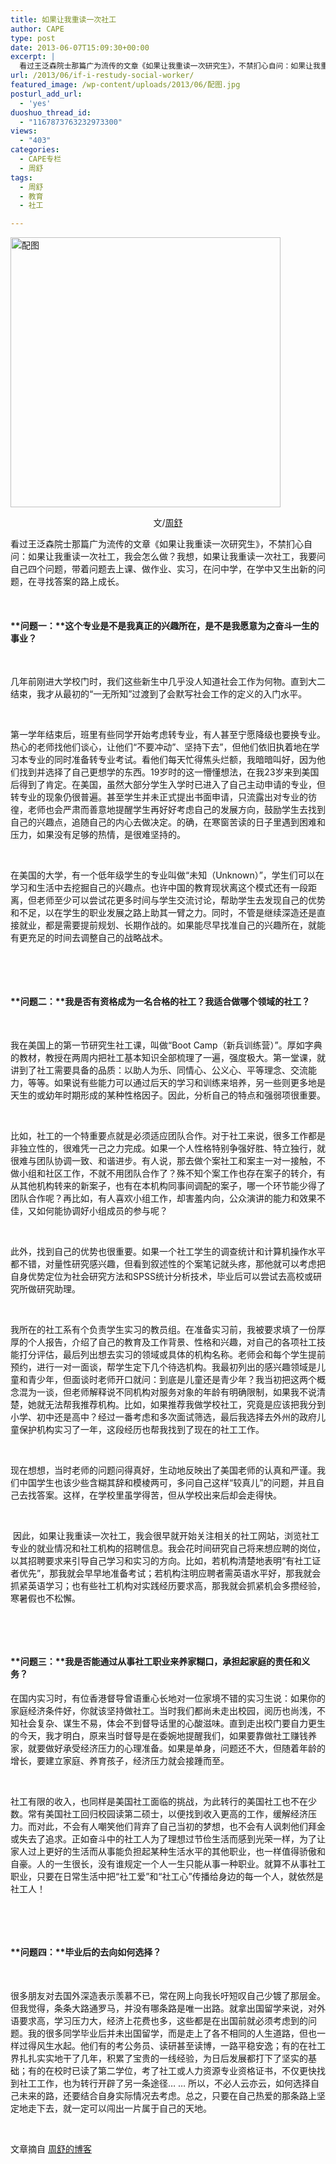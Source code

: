 ```yaml
---
title: 如果让我重读一次社工
author: CAPE
type: post
date: 2013-06-07T15:09:30+00:00
excerpt: |
  看过王泛森院士那篇广为流传的文章《如果让我重读一次研究生》，不禁扪心自问：如果让我重读一次社工，我会怎么做？我想，如果让我重读一次社工，我要问自己四个问题，带着问题去上课、做作业、实习，在问中学，在学中又生出新的问题，在寻找答案的路上成长。
url: /2013/06/if-i-restudy-social-worker/
featured_image: /wp-content/uploads/2013/06/配图.jpg
posturl_add_url:
  - 'yes'
duoshuo_thread_id:
  - "1167873763232973300"
views:
  - "403"
categories:
  - CAPE专栏
  - 周舒
tags:
  - 周舒
  - 教育
  - 社工

---
```

<p align="left">
  <a href="http://hicape.com/wp-content/uploads/2013/06/配图.jpg"><img class="alignnone  wp-image-6523" alt="配图" src="http://hicape.com/wp-content/uploads/2013/06/配图.jpg" width="432" height="432" srcset="http://hicape.com/wp-content/uploads/2013/06/配图.jpg 720w, http://hicape.com/wp-content/uploads/2013/06/配图-290x290.jpg 290w, http://hicape.com/wp-content/uploads/2013/06/配图-300x300.jpg 300w, http://hicape.com/wp-content/uploads/2013/06/配图-50x50.jpg 50w" sizes="(max-width: 432px) 100vw, 432px" /></a>
</p>

<p style="text-align: center;" align="left">
  文/<a href="http://weibo.com/zhoushu19860630">周舒</a>
</p>

<p align="left">
  看过王泛森院士那篇广为流传的文章《如果让我重读一次研究生》，不禁扪心自问：如果让我重读一次社工，我会怎么做？我想，如果让我重读一次社工，我要问自己四个问题，带着问题去上课、做作业、实习，在问中学，在学中又生出新的问题，在寻找答案的路上成长。
</p>

<p align="left">
   <wbr />
</p>

#### **问题一：****这个专业是不是我真正的兴趣所在，是不是我愿意为之奋斗一生的事业？**

<wbr />

<wbr />几年前刚进大学校门时，我们这些新生中几乎没人知道社会工作为何物。直到大二结束，我才从最初的“一无所知”过渡到了会默写社会工作的定义的入门水平。

<wbr /> <wbr /> <wbr />

第一学年结束后，班里有些同学开始考虑转专业，有人甚至宁愿降级也要换专业。热心的老师找他们谈心，让他们“不要冲动”、坚持下去”，但他们依旧执着地在学习本专业的同时准备转专业考试。看他们每天忙得焦头烂额，我暗暗叫好，因为他们找到并选择了自己更想学的东西。19岁时的这一懵懂想法，在我23岁来到美国后得到了肯定。在美国，虽然大部分学生入学时已进入了自己主动申请的专业，但转专业的现象仍很普遍。甚至学生并未正式提出书面申请，只流露出对专业的彷徨，老师也会严肃而善意地提醒学生再好好考虑自己的发展方向，鼓励学生去找到自己的兴趣点，追随自己的内心去做决定。的确，在寒窗苦读的日子里遇到困难和压力，如果没有足够的热情，是很难坚持的。

<wbr /> <wbr /> <wbr />

<wbr />在美国的大学，有一个低年级学生的专业叫做“未知（Unknown）”，学生们可以在学习和生活中去挖掘自己的兴趣点。也许中国的教育现状离这个模式还有一段距离，但老师至少可以尝试花更多时间与学生交流讨论，帮助学生去发现自己的优势和不足，以在学生的职业发展之路上助其一臂之力。同时，不管是继续深造还是直接就业，都是需要提前规划、长期作战的。如果能尽早找准自己的兴趣所在，就能有更充足的时间去调整自己的战略战术。

<wbr />

&nbsp;

#### **问题二：****我是否有资格成为一名合格的社工？我适合做哪个领域的社工？**

<wbr />

<wbr />我在美国上的第一节研究生社工课，叫做“Boot Camp（新兵训练营）”。厚如字典的教材，教授在两周内把社工基本知识全部梳理了一遍，强度极大。第一堂课，就讲到了社工需要具备的品质：以助人为乐、同情心、公义心、平等理念、交流能力，等等。如果说有些能力可以通过后天的学习和训练来培养，另一些则更多地是天生的或幼年时期形成的某种性格因子。因此，分析自己的特点和强弱项很重要。

<wbr /> <wbr /> <wbr />

比如，社工的一个特重要点就是必须适应团队合作。对于社工来说，很多工作都是非独立性的，很难凭一己之力完成。如果一个人性格特别争强好胜、特立独行，就很难与团队协调一致、和谐进步。有人说，那去做个案社工和案主一对一接触，不做小组和社区工作，不就不用团队合作了？殊不知个案工作也存在案子的转介，有从其他机构转来的新案子，也有在本机构同事间调配的案子，哪一个环节能少得了团队合作呢？再比如，有人喜欢小组工作，却害羞内向，公众演讲的能力和效果不佳，又如何能协调好小组成员的参与呢？

<wbr /> <wbr /> <wbr />

此外，找到自己的优势也很重要。如果一个社工学生的调查统计和计算机操作水平都不错，对量性研究感兴趣，但看到叙述性的个案笔记就头疼，那他就可以考虑把自身优势定位为社会研究方法和SPSS统计分析技术，毕业后可以尝试去高校或研究所做研究助理。

<wbr /> <wbr /> <wbr />

我所在的社工系有个负责学生实习的教员组。在准备实习前，我被要求填了一份厚厚的个人报告，介绍了自己的教育及工作背景、性格和兴趣，对自己的各项社工技能打分评估，最后列出想去实习的领域或具体的机构名称。老师会和每个学生提前预约，进行一对一面谈，帮学生定下几个待选机构。我最初列出的感兴趣领域是儿童和青少年，但面谈时老师开口就问：到底是儿童还是青少年？我当初把这两个概念混为一谈，但老师解释说不同机构对服务对象的年龄有明确限制，如果我不说清楚，她就无法帮我推荐机构。比如，如果推荐我做学校社工，究竟是应该把我分到小学、初中还是高中？经过一番考虑和多次面试筛选，最后我选择去外州的政府儿童保护机构实习了一年，这段经历也帮我找到了现在的社工工作。

<wbr /> <wbr /> <wbr />

现在想想，当时老师的问题问得真好，生动地反映出了美国老师的认真和严谨。我们中国学生也该少些含糊其辞和模棱两可，多问自己这样“较真儿”的问题，并且自己去找答案。这样，在学校里虽学得苦，但从学校出来后却会走得快。

<wbr /> <wbr />

<wbr /> 因此，如果让我重读一次社工，我会很早就开始关注相关的社工网站，浏览社工专业的就业情况和社工机构的招聘信息。我会花时间研究自己将来想应聘的岗位，以其招聘要求来引导自己学习和实习的方向。比如，若机构清楚地表明“有社工证者优先”，那我就会早早地准备考试；若机构注明应聘者需英语水平好，那我就会抓紧英语学习；也有些社工机构对实践经历要求高，那我就会抓紧机会多攒经验，寒暑假也不松懈。

<wbr />

&nbsp;

#### **问题三：****我是否能通过从事社工职业来养家糊口，承担起家庭的责任和义务？**

在国内实习时，有位香港督导曾语重心长地对一位家境不错的实习生说：如果你的家庭经济条件好，你就该坚持做社工。当时我们都尚未走出校园，阅历也尚浅，不知社会复杂、谋生不易，体会不到督导话里的心酸滋味。直到走出校门要自力更生的今天，我才明白，原来当时督导是在委婉地提醒我们，如果要靠做社工赚钱养家，就要做好承受经济压力的心理准备。如果是单身，问题还不大，但随着年龄的增长，要建立家庭、养育孩子，经济压力就会接踵而至。

<wbr /> <wbr /> <wbr />

社工有限的收入，也同样是美国社工面临的挑战，为此转行的美国社工也不在少数。常有美国社工回归校园读第二硕士，以便找到收入更高的工作，缓解经济压力。而对此，不会有人嘲笑他们背弃了自己当初的梦想，也不会有人讽刺他们拜金或失去了追求。正如奋斗中的社工人为了理想过节俭生活而感到光荣一样，为了让家人过上更好的生活而从事能负担起某种生活水平的其他职业，也一样值得骄傲和自豪。人的一生很长，没有谁规定一个人一生只能从事一种职业。就算不从事社工职业，只要在日常生活中把“社工爱”和“社工心”传播给身边的每一个人，就依然是社工人！

<wbr />

&nbsp;

#### **问题四：****毕业后的去向如何选择？**

<wbr />

<wbr />很多朋友对去国外深造表示羡慕不已，常在网上向我长吁短叹自己少镀了那层金。但我觉得，条条大路通罗马，并没有哪条路是唯一出路。就拿出国留学来说，对外语要求高，学习压力大，经济上花费也多，这些都是在出国前就必须考虑到的问题。我的很多同学毕业后并未出国留学，而是走上了各不相同的人生道路，但也一样过得风生水起。他们有的考公务员、读研甚至读博，一路平稳安逸；有的在社工界扎扎实实地干了几年，积累了宝贵的一线经验，为日后发展都打下了坚实的基础；有的在校时已读了第二学位，考了社工或人力资源专业资格证书，不仅更快找到社工工作，也为转行开辟了另一条途径… … 所以，不必人云亦云，如何选择自己未来的路，还要结合自身实际情况去考虑。总之，只要在自己热爱的那条路上坚定地走下去，就一定可以闯出一片属于自己的天地。

&nbsp;

文章摘自 [周舒的博客][1]

 [1]: http://blog.sina.com.cn/u/2015169803